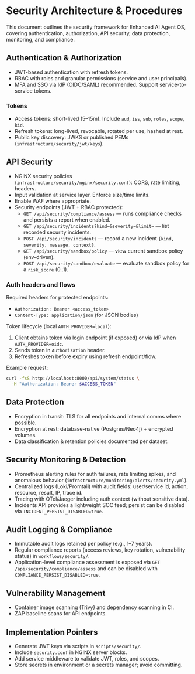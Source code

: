 # Security Architecture & Procedures

This document outlines the security framework for Enhanced AI Agent OS, covering authentication, authorization, API security, data protection, monitoring, and compliance.

## Authentication & Authorization
- JWT-based authentication with refresh tokens.
- RBAC with roles and granular permissions (service and user principals).
- MFA and SSO via IdP (OIDC/SAML) recommended. Support service-to-service tokens.

### Tokens
- Access tokens: short-lived (5–15m). Include `aud`, `iss`, `sub`, `roles`, `scope`, `kid`.
- Refresh tokens: long-lived, revocable, rotated per use, hashed at rest.
- Public key discovery: JWKS or published PEMs (`infrastructure/security/jwt/keys`).

## API Security
- NGINX security policies (`infrastructure/security/nginx/security.conf`): CORS, rate limiting, headers.
- Input validation at service layer. Enforce size/time limits.
- Enable WAF where appropriate.
- Security endpoints (JWT + RBAC protected):
  - `GET /api/security/compliance/assess` — runs compliance checks and persists a report when enabled.
  - `GET /api/security/incidents?kind=&severity=&limit=` — list recorded security incidents.
  - `POST /api/security/incidents` — record a new incident `{kind, severity, message, context}`.
  - `GET /api/security/sandbox/policy` — view current sandbox policy (env-driven).
  - `POST /api/security/sandbox/evaluate` — evaluate sandbox policy for a `risk_score` (0..1).

### Auth headers and flows

Required headers for protected endpoints:

- `Authorization: Bearer <access_token>`
- `Content-Type: application/json` (for JSON bodies)

Token lifecycle (local `AUTH_PROVIDER=local`):

1. Client obtains token via login endpoint (if exposed) or via IdP when `AUTH_PROVIDER=oidc`.
2. Sends token in `Authorization` header.
3. Refreshes token before expiry using refresh endpoint/flow.

Example request:

```bash
curl -fsS http://localhost:8000/api/system/status \
  -H "Authorization: Bearer $ACCESS_TOKEN"
```

## Data Protection
- Encryption in transit: TLS for all endpoints and internal comms where possible.
- Encryption at rest: database-native (Postgres/Neo4j) + encrypted volumes.
- Data classification & retention policies documented per dataset.

## Security Monitoring & Detection
- Prometheus alerting rules for auth failures, rate limiting spikes, and anomalous behavior (`infrastructure/monitoring/alerts/security.yml`).
- Centralized logs (Loki/Promtail) with audit fields: user/service id, action, resource, result, IP, trace id.
- Tracing with OTel/Jaeger including auth context (without sensitive data).
 - Incidents API provides a lightweight SOC feed; persist can be disabled via `INCIDENT_PERSIST_DISABLED=true`.

## Audit Logging & Compliance
- Immutable audit logs retained per policy (e.g., 1–7 years).
- Regular compliance reports (access reviews, key rotation, vulnerability status) in `workflows/security/`.
 - Application-level compliance assessment is exposed via `GET /api/security/compliance/assess` and can be disabled with `COMPLIANCE_PERSIST_DISABLED=true`.

## Vulnerability Management
- Container image scanning (Trivy) and dependency scanning in CI.
- ZAP baseline scans for API endpoints.

## Implementation Pointers
- Generate JWT keys via scripts in `scripts/security/`.
- Include `security.conf` in NGINX server blocks.
- Add service middleware to validate JWT, roles, and scopes.
- Store secrets in environment or a secrets manager; avoid committing.
